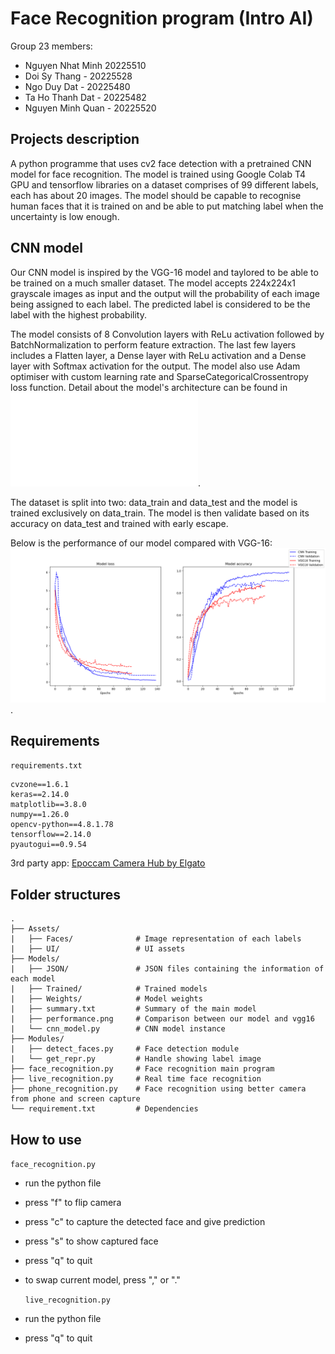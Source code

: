 # Face Recognition program (Intro AI)

Group 23 members:

- Nguyen Nhat Minh 20225510
- Doi Sy Thang - 20225528
- Ngo Duy Dat - 20225480
- Ta Ho Thanh Dat - 20225482
- Nguyen Minh Quan - 20225520

## Projects description

A python programme that uses cv2 face detection with a pretrained CNN model for face recognition.
The model is trained using Google Colab T4 GPU and tensorflow libraries on a dataset comprises of
99 different labels, each has about 20 images. The model should be capable to recognise human faces that
it is trained on and be able to put matching label when the uncertainty is low enough.

## CNN model

Our CNN model is inspired by the VGG-16 model and taylored to be able to be trained on a much smaller
dataset. The model accepts 224x224x1 grayscale images as input and the output will the probability
of each image being assigned to each label. The predicted label is considered to be the label
with the highest probability.

The model consists of 8 Convolution layers with ReLu activation followed by BatchNormalization to
perform feature extraction. The last few layers includes a Flatten layer, a Dense layer with ReLu
activation and a Dense layer with Softmax activation for the output. The model also use Adam
optimiser with custom learning rate and SparseCategoricalCrossentropy loss function.
Detail about the model's architecture can be found in ![summary.txt](./Models/summary.txt).

The dataset is split into two: data_train and data_test and the model is trained exclusively on
data_train. The model is then validate based on its accuracy on data_test and trained with
early escape.

Below is the performance of our model compared with VGG-16:
![performance.png](./Models/performance.png).

## Requirements

`requirements.txt`

```
cvzone==1.6.1
keras==2.14.0
matplotlib==3.8.0
numpy==1.26.0
opencv-python==4.8.1.78
tensorflow==2.14.0
pyautogui==0.9.54
```

3rd party app: [Epoccam Camera Hub by Elgato](https://www.elgato.com/us/en/s/downloads)

## Folder structures

```
.
├── Assets/
|   ├── Faces/              # Image representation of each labels
|   ├── UI/                 # UI assets
├── Models/
|   ├── JSON/               # JSON files containing the information of each model
|   ├── Trained/            # Trained models
|   ├── Weights/            # Model weights
|   ├── summary.txt         # Summary of the main model
|   ├── performance.png     # Comparison between our model and vgg16
|   └── cnn_model.py        # CNN model instance
├── Modules/
|   ├── detect_faces.py     # Face detection module
|   └── get_repr.py         # Handle showing label image
├── face_recognition.py     # Face recognition main program
├── live_recognition.py     # Real time face recognition
├── phone_recognition.py    # Face recognition using better camera from phone and screen capture
└── requirement.txt         # Dependencies

```

## How to use

`face_recognition.py`

- run the python file
- press "f" to flip camera
- press "c" to capture the detected face and give prediction
- press "s" to show captured face
- press "q" to quit
- to swap current model, press "," or "."

  `live_recognition.py`

- run the python file
- press "q" to quit
